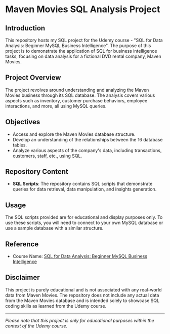 # Maven Movies SQL Analysis Project

## Introduction

This repository hosts my SQL project for the Udemy course - "SQL for Data Analysis: Beginner MySQL Business Intelligence". The purpose of this project is to demonstrate the application of SQL for business intelligence tasks, focusing on data analysis for a fictional DVD rental company, Maven Movies.

## Project Overview

The project revolves around understanding and analyzing the Maven Movies business through its SQL database. The analysis covers various aspects such as inventory, customer purchase behaviors, employee interactions, and more, all using MySQL queries.

## Objectives

- Access and explore the Maven Movies database structure.
- Develop an understanding of the relationships between the 16 database tables.
- Analyze various aspects of the company's data, including transactions, customers, staff, etc., using SQL.

## Repository Content

- **SQL Scripts**: The repository contains SQL scripts that demonstrate queries for data retrieval, data manipulation, and insights generation.

## Usage

The SQL scripts provided are for educational and display purposes only. To use these scripts, you will need to connect to your own MySQL database or use a sample database with a similar structure.

## Reference

- Course Name: [SQL for Data Analysis: Beginner MySQL Business Intelligence](https://www.udemy.com/course/mysql-for-data-analysis/?couponCode=KEEPLEARNING)

## Disclaimer

This project is purely educational and is not associated with any real-world data from Maven Movies. The repository does not include any actual data from the Maven Movies database and is intended solely to showcase SQL coding skills as learned from the Udemy course.

---

*Please note that this project is only for educational purposes within the context of the Udemy course.*
